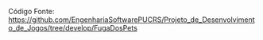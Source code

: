 Código Fonte: https://github.com/EngenhariaSoftwarePUCRS/Projeto_de_Desenvolvimento_de_Jogos/tree/develop/FugaDosPets